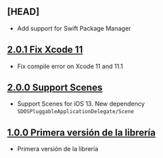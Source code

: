 ## [HEAD]

- Add support for Swift Package Manager

## [2.0.1 Fix Xcode 11](https://github.com/SDOSLabs/SDOSPluggableApplicationDelegate/tree/v2.0.1)

- Fix compile error on Xcode 11 and 11.1

## [2.0.0 Support Scenes](https://github.com/SDOSLabs/SDOSPluggableApplicationDelegate/tree/v2.0.0)

- Support Scenes for iOS 13. New dependency `SDOSPluggableApplicationDelegate/Scene`

## [1.0.0 Primera versión de la librería](https://github.com/SDOSLabs/SDOSPluggableApplicationDelegate/tree/v1.0.0)

- Primera versión de la librería
